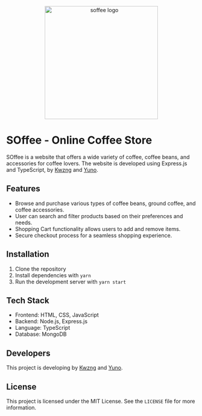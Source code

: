 <p align="center">
  <a href="https://github.com/Z-orgs/SOffee" target="blank"><img src="https://i.imgur.com/dQ90NGS.png" width="300" alt="soffee logo" /></a>
</p>

SOffee - Online Coffee Store
============================

SOffee is a website that offers a wide variety of coffee, coffee beans, and accessories for coffee lovers. The website is developed using Express.js and TypeScript, by [Kwzng](https://github.com/kwzng) and [Yuno](https://github.com/imdev2002).

Features
--------

*   Browse and purchase various types of coffee beans, ground coffee, and coffee accessories.
*   User can search and filter products based on their preferences and needs.
*   Shopping Cart functionality allows users to add and remove items.
*   Secure checkout process for a seamless shopping experience.

Installation
------------

1.  Clone the repository
2.  Install dependencies with `yarn`
3.  Run the development server with `yarn start`

Tech Stack
----------

*   Frontend: HTML, CSS, JavaScript
*   Backend: Node.js, Express.js
*   Language: TypeScript
*   Database: MongoDB

Developers
----------

This project is developing by [Kwzng](https://github.com/Kwzng) and [Yuno](https://github.com/imdev2002).

License
-------

This project is licensed under the MIT License. See the `LICENSE` file for more information.
